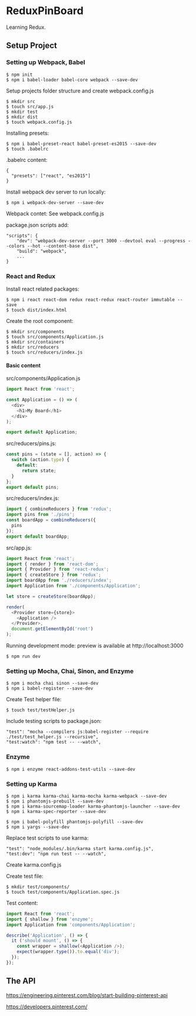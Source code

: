 # ReduxPinBoard
Learning Redux.

## Setup Project

### Setting up Webpack, Babel

```
$ npm init
$ npm i babel-loader babel-core webpack --save-dev
```

Setup projects folder structure and create webpack.config.js

```
$ mkdir src
$ touch src/app.js
$ mkdir test
$ mkdir dist
$ touch webpack.config.js
```

Installing presets:

```
$ npm i babel-preset-react babel-preset-es2015 --save-dev
$ touch .babelrc
```

.babelrc content:

```
{
  "presets": ["react", "es2015"]
}
```

Install webpack dev server to run locally:

```
$ npm i webpack-dev-server --save-dev
```

Webpack contet: See webpack.config.js

package.json scripts add:

```
"scripts": {
    "dev": "webpack-dev-server --port 3000 --devtool eval --progress --colors --hot --content-base dist",
    "build": "webpack",
    ...
}
```

### React and Redux

Install react related packages:

```
$ npm i react react-dom redux react-redux react-router immutable --save
$ touch dist/index.html
```

Create the root component:

```
$ mkdir src/components
$ touch src/components/Application.js
$ mkdir src/containers
$ mkdir src/reducers
$ touch src/reducers/index.js
```

#### Basic content

src/components/Application.js

```js
import React from 'react';

const Application = () => (
  <div>
    <h1>My Board</h1>
  </div>
);

export default Application;
```

src/reducers/pins.js:

```js
const pins = (state = [], action) => {
  switch (action.type) {
    default:
      return state;
  }
};
export default pins;
```

src/reducers/index.js:

```js
import { combineReducers } from 'redux';
import pins from './pins';
const boardApp = combineReducers({
  pins
});
export default boardApp;

```

src/app.js:

```js
import React from 'react';
import { render } from 'react-dom';
import { Provider } from 'react-redux';
import { createStore } from 'redux';
import boardApp from './reducers/index';
import Application from './components/Application';

let store = createStore(boardApp);

render(
  <Provider store={store}>
    <Application />
  </Provider>,
  document.getElementById('root')
);
```

Running development mode: preview is available at http://localhost:3000

```
$ npm run dev
```

### Setting up Mocha, Chai, Sinon, and Enzyme

```
$ npm i mocha chai sinon --save-dev
$ npm i babel-register --save-dev
```

Create Test helper file:

```
$ touch test/testHelper.js
```

Include testing scripts to package.json:

```
"test": "mocha --compilers js:babel-register --require ./test/test_helper.js --recursive",
"test:watch": "npm test -- --watch",
```

### Enzyme

```
$ npm i enzyme react-addons-test-utils --save-dev
```

### Setting up Karma

```
$ npm i karma karma-chai karma-mocha karma-webpack --save-dev
$ npm i phantomjs-prebuilt --save-dev
$ npm i karma-sourcemap-loader karma-phantomjs-launcher --save-dev
$ npm i karma-spec-reporter --save-dev

$ npm i babel-polyfill phantomjs-polyfill --save-dev
$ npm i yargs --save-dev
```

Replace test scripts to use karma:

```
"test": "node_modules/.bin/karma start karma.config.js",
"test:dev": "npm run test -- --watch",
```

Create karma.config.js

Create test file:

```
$ mkdir test/components/                
$ touch test/components/Application.spec.js
```

Test content:

```js
import React from 'react';
import { shallow } from 'enzyme';
import Application from 'components/Application';

describe('Application', () => {
  it ('should mount', () => {
    const wrapper = shallow(<Application />);
    expect(wrapper.type()).to.equal('div');
  });
});
```

## The API

https://engineering.pinterest.com/blog/start-building-pinterest-api

https://developers.pinterest.com/